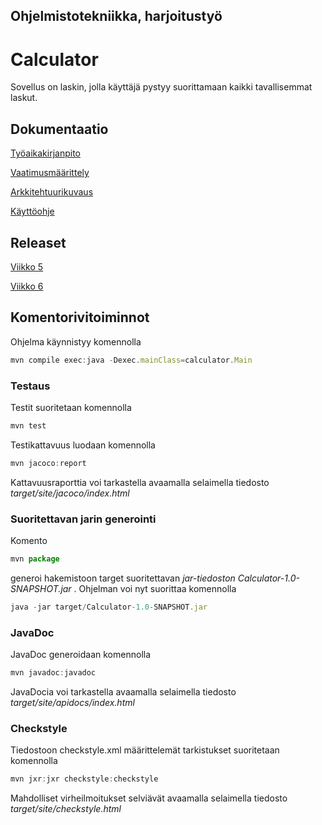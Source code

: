 ## Ohjelmistotekniikka, harjoitustyö
# Calculator

Sovellus on laskin, jolla käyttäjä pystyy suorittamaan kaikki tavallisemmat laskut.

## Dokumentaatio

[Työaikakirjanpito](https://github.com/jarvsini/ot-harjoitustyo/blob/master/dokumentaatio/tuntikirjanpito.md)

[Vaatimusmäärittely](https://github.com/jarvsini/ot-harjoitustyo/blob/master/dokumentaatio/vaatimusmaarittely.md)

[Arkkitehtuurikuvaus](https://github.com/jarvsini/ot-harjoitustyo/blob/master/dokumentaatio/arkkitehtuuri.md)

[Käyttöohje](https://github.com/jarvsini/ot-harjoitustyo/blob/master/dokumentaatio/kayttoohje.md)

## Releaset

[Viikko 5](https://github.com/jarvsini/ot-harjoitustyo/releases/tag/viikko5)

[Viikko 6](https://github.com/jarvsini/ot-harjoitustyo/releases/tag/viikko6)

## Komentorivitoiminnot

Ohjelma käynnistyy komennolla

```javascript
mvn compile exec:java -Dexec.mainClass=calculator.Main
```

### Testaus

Testit suoritetaan komennolla

```javascript
mvn test
```

Testikattavuus luodaan komennolla

```javascript
mvn jacoco:report
```

Kattavuusraporttia voi tarkastella avaamalla selaimella tiedosto *target/site/jacoco/index.html*

### Suoritettavan jarin generointi

Komento

```javascript
mvn package
```

generoi hakemistoon target suoritettavan *jar-tiedoston Calculator-1.0-SNAPSHOT.jar* .
Ohjelman voi nyt suorittaa komennolla

```javascript
java -jar target/Calculator-1.0-SNAPSHOT.jar
```

### JavaDoc

JavaDoc generoidaan komennolla

```javascript
mvn javadoc:javadoc
```

JavaDocia voi tarkastella avaamalla selaimella tiedosto *target/site/apidocs/index.html* 

### Checkstyle

Tiedostoon checkstyle.xml määrittelemät tarkistukset suoritetaan komennolla

```javascript
mvn jxr:jxr checkstyle:checkstyle
```

Mahdolliset virheilmoitukset selviävät avaamalla selaimella tiedosto *target/site/checkstyle.html*
